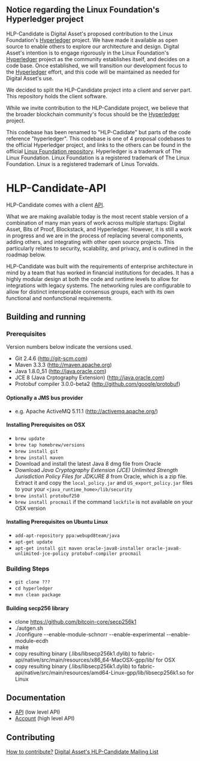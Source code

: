 ## Notice regarding the Linux Foundation's Hyperledger project

HLP-Candidate is Digital Asset's proposed contribution to the Linux Foundation's [Hyperledger](https://www.hyperledger.org/) project. We have made it available as open source to enable others to explore our architecture and design. Digital Asset's intention is to engage rigorously in the Linux Foundation's [Hyperledger](https://www.hyperledger.org/) project as the community establishes itself, and decides on a code base. Once established, we will transition our development focus to the [Hyperledger](https://www.hyperledger.org/) effort, and this code will be maintained as needed for Digital Asset's use.

We decided to split the HLP-Candidate project into a client and server part. This repository holds the client software.

While we invite contribution to the HLP-Candidate project, we believe that the broader blockchain community's focus should be the [Hyperledger](https://www.hyperledger.org/) project.

This codebase has been renamed to "HLP-Cadidate" but parts of the code reference "hyperledger". This codebase is one of 4 proposal codebases to the official Hyperledger project, and links to the others can be found in the official [Linux Foundation repository](https://github.com/hyperledger/hyperledger). Hyperledger is a trademark of The Linux Foundation. Linux Foundation is a registered trademark of The Linux Foundation. Linux is a registered trademark of Linus Torvalds.

# HLP-Candidate-API
HLP-Candidate comes with a client [API](docs/api.md).

What we are making available today is the most recent stable version of a combination of many man years of work across multiple startups: Digital Asset, Bits of Proof, Blockstack, and Hyperledger. However, it is still a work in progress and we are in the process of replacing several components, adding others, and integrating with other open source projects. This particularly relates to security, scalability, and privacy, and is outlined in the roadmap below.

HLP-Candidate was built with the requirements of enterprise architecture in mind by a team that has worked in financial institutions for decades. It has a highly modular design at both the code and runtime levels to allow for integrations with legacy systems. The networking rules are configurable to allow for distinct interoperable consensus groups, each with its own functional and nonfunctional requirements.

## Building and running

### Prerequisites
Version numbers below indicate the versions used.

 * Git 2.4.6 (http://git-scm.com)
 * Maven 3.3.3 (http://maven.apache.org)
 * Java 1.8.0_51 (http://java.oracle.com)
 * JCE 8 (Java Crptography Extension) (http://java.oracle.com)
 * Protobuf compiler 3.0.0-beta2 (http://github.com/google/protobuf)

#### Optionally a JMS bus provider
 * e.g. Apache ActiveMQ 5.11.1 (http://activemq.apache.org/)

#### Installing Prerequisites on OSX
 * ```brew update```
 * ```brew tap homebrew/versions```
 * ```brew install git```
 * ```brew install maven```
 * Download and install the latest Java 8 dmg file from Oracle
 * Download _Java Cryptography Extension (JCE) Unlimited Strength Jurisdiction Policy Files for JDK/JRE 8_ from Oracle, which is a zip file. Extract it and copy the `local_policy.jar` and `US_export_policy.jar` files to your your `<java_runtime_home>/lib/security`
 * ```brew install protobuf250```
 * ```brew install procmail``` if the command ```lockfile``` is not available on your OSX version
 
#### Installing Prerequisites on Ubuntu Linux
 * ```add-apt-repository ppa:webupd8team/java```
 * ```apt-get update```
 * ```apt-get install git maven oracle-java8-installer oracle-java8-unlimited-jce-policy protobuf-compiler procmail```
 
### Building Steps

 * ```git clone ???```
 * ```cd hyperledger```
 * ```mvn clean package```

#### Building secp256 library
 * clone https://github.com/bitcoin-core/secp256k1
 * ./autgen.sh
 * ./configure --enable-module-schnorr --enable-experimental --enable-module-ecdh
 * make
 * copy resulting binary (.libs/libsecp256k1.dylib) to fabric-api/native/src/main/resources/x86_64-MacOSX-gpp/lib/ for OSX
 * copy resulting binary (.libs/libsecp256k1.dylib) to fabric-api/native/src/main/resources/amd64-Linux-gpp/lib/libsecp256k1.so for Linux
  

## Documentation
 * [API](docs/api.md) (low level API)
 * [Account](docs/accountmodule.md) (high level API)

## Contributing
[How to contribute?](docs/contributing.md)
[Digital Asset's HLP-Candidate Mailing List](https://groups.google.com/a/digitalasset.com/forum/?hl=en#!forum/HLP-Candidate)

